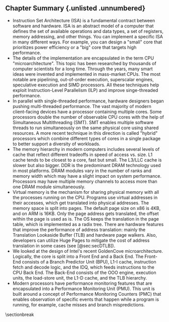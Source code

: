 

## Chapter Summary {.unlisted .unnumbered}

* Instruction Set Architecture (ISA) is a fundamental contract between software and hardware. ISA is an abstract model of a computer that defines the set of available operations and data types, a set of registers, memory addressing, and other things. You can implement a specific ISA in many different ways. For example, you can design a "small" core that prioritizes power efficiency or a "big" core that targets high performance. 
* The details of the implementation are encapsulated in the term CPU "microarchitecture". This topic has been researched by thousands of computer scientists for a long time. Through the years, many smart ideas were invented and implemented in mass-market CPUs. The most notable are pipelining, out-of-order execution, superscalar engines, speculative execution and SIMD processors. All these techniques help exploit Instruction-Level Parallelism (ILP) and improve singe-threaded performance.
* In parallel with single-threaded performance, hardware designers began pushing multi-threaded performance. The vast majority of modern client-facing devices have a processor containing multiple cores. Some processors double the number of observable CPU cores with the help of Simultaneous Multithreading (SMT). SMT enables multiple software threads to run simultaneously on the same physical core using shared resources. A more recent technique in this direction is called "hybrid" processors which combine different types of cores in a single package to better support a diversity of workloads.
* The memory hierarchy in modern computers includes several levels of cache that reflect different tradeoffs in speed of access vs. size. L1 cache tends to be closest to a core, fast but small. The L3/LLC cache is slower but also bigger. DDR is the predominant DRAM technology used in most platforms. DRAM modules vary in the number of ranks and memory width which may have a slight impact on system performance. Processors may have multiple memory channels to access more than one DRAM module simultaneously.
* Virtual memory is the mechanism for sharing physical memory with all the processes running on the CPU. Programs use virtual addresses in their accesses, which get translated into physical addresses. The memory space is split into pages. The default page size on x86 is 4KB, and on ARM is 16KB. Only the page address gets translated, the offset within the page is used as is. The OS keeps the translation in the page table, which is implemented as a radix tree. There are hardware features that improve the performance of address translation: mainly the Translation Lookaside Buffer (TLB) and hardware page walkers. Also, developers can utilize Huge Pages to mitigate the cost of address translation in some cases (see [@sec:secDTLB]).
* We looked at the design of Intel's recent GoldenCove microarchitecture. Logically, the core is split into a Front End and a Back End. The Front-End consists of a Branch Predictor Unit (BPU), L1-I cache, instruction fetch and decode logic, and the IDQ, which feeds instructions to the CPU Back End. The Back-End consists of the OOO engine, execution units, the load-store unit, the L1-D cache, and the TLB hierarchy.
* Modern processors have performance monitoring features that are encapsulated into a Performance Monitoring Unit (PMU). This unit is built around a concept of Performance Monitoring Counters (PMC) that enables observation of specific events that happen while a program is running, for example, cache misses and branch mispredictions.

\sectionbreak



